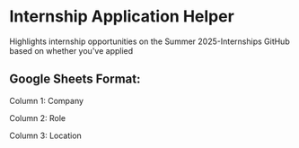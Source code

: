 # Internship Application Helper
 Highlights internship opportunities on the Summer 2025-Internships GitHub based on whether you've applied
 
 ## Google Sheets Format:
 Column 1: Company
 
 Column 2: Role
 
 Column 3: Location
